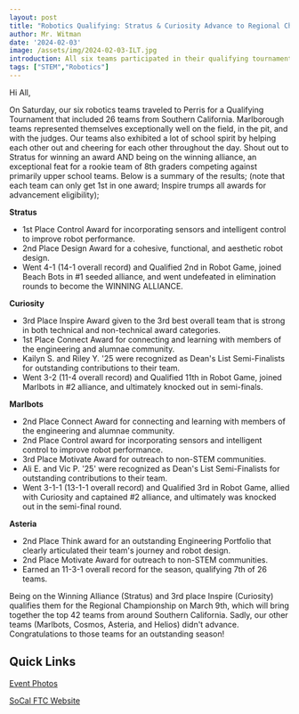 ```yaml
---
layout: post
title: "Robotics Qualifying: Stratus & Curiosity Advance to Regional Championship"
author: Mr. Witman
date: '2024-02-03'
image: /assets/img/2024-02-03-ILT.jpg
introduction: All six teams participated in their qualifying tournament, racking up awards in Robot Game and Judged Categories
tags: ["STEM","Robotics"]
---
```


Hi All,

On Saturday, our six robotics teams traveled to Perris for a Qualifying Tournament that included 26 teams from Southern California. Marlborough teams represented themselves exceptionally well on the field, in the pit, and with the judges. Our teams also exhibited a lot of school spirit by helping each other out and cheering for each other throughout the day. Shout out to Stratus for winning an award AND being on the winning alliance, an exceptional feat for a rookie team of 8th graders competing against primarily upper school teams. Below is a summary of the results; (note that each team can only get 1st in one award; Inspire trumps all awards for advancement eligibility);

__Stratus__
* 1st Place Control Award for incorporating sensors and intelligent control to improve robot performance.
* 2nd Place Design Award for a cohesive, functional, and aesthetic robot design.
* Went 4-1 (14-1 overall record) and Qualified 2nd in Robot Game, joined Beach Bots in #1 seeded alliance, and went undefeated in elimination rounds to become the WINNING ALLIANCE.

__Curiosity__
* 3rd Place Inspire Award given to the 3rd best overall team that is strong in both technical and non-technical award categories.
* 1st Place Connect Award for connecting and learning with members of the engineering and alumnae community.
* Kailyn S. and Riley Y. '25 were recognized as Dean's List Semi-Finalists for outstanding contributions to their team.
* Went 3-2 (11-4 overall record) and Qualified 11th in Robot Game, joined Marlbots in #2 alliance, and ultimately knocked out in semi-finals.

__Marlbots__
* 2nd Place Connect Award for connecting and learning with members of the engineering and alumnae community.
* 2nd Place Control award for incorporating sensors and intelligent control to improve robot performance.
* 3rd Place Motivate Award for outreach to non-STEM communities.
* Ali E. and Vic P. '25' were recognized as Dean's List Semi-Finalists for outstanding contributions to their team.
* Went 3-1-1 (13-1-1 overall record) and Qualified 3rd in Robot Game, allied with Curiosity and captained #2 alliance, and ultimately was knocked out in the semi-final round.

__Asteria__
* 2nd Place Think award for an outstanding Engineering Portfolio that clearly articulated their team's journey and robot design.
* 2nd Place Motivate Award for outreach to non-STEM communities.
* Earned an 11-3-1 overall record for the season, qualifying 7th of 26 teams.

Being on the Winning Alliance (Stratus) and 3rd place Inspire (Curiosity) qualifies them for the Regional Championship on March 9th, which will bring together the top 42 teams from around Southern California. Sadly, our other teams (Marlbots, Cosmos, Asteria, and Helios) didn't advance. Congratulations to those teams for an outstanding season!

## **Quick Links**
[Event Photos](https://photos.app.goo.gl/Ja2YB5eG36eXdSza7)

[SoCal FTC Website](https://socalftc.org/)
